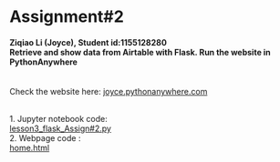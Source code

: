 # Assignment#2
<h4> Ziqiao Li (Joyce), Student id:1155128280
<br>Retrieve and show data from Airtable with Flask. Run the website in PythonAnywhere</h4>
<br>Check the website here: <a href="http://joyce.pythonanywhere.com/" target="_blank">joyce.pythonanywhere.com</a>

<br>1. Jupyter notebook code:
<br>[lesson3_flask_Assign#2.py](https://github.com/Joyce630/com5940/blob/master/assignment%232/lesson3_flask_Assign%232.py)
<br>2. Webpage code :
<br>[home.html](https://github.com/Joyce630/com5940/blob/master/assignment%232/home.html)

